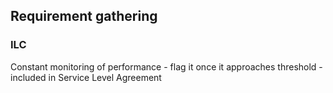 ## Requirement gathering

### ILC

Constant monitoring of performance - flag it once it approaches threshold - included in Service Level Agreement
